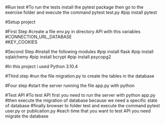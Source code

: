#Run test 
#To run the tests install the pytest package then go to the exercise folder and execute the command pytest test.py
#pip install pytest

#Setup project

#First Step
#create a file env.py in directory API with this variables
#CONNECTION_URL_DATABASE  
#KEY_COOKIES 

#Second Step
#install the following modules
#pip install flask
#pip install sqlalchemy
#pip install bcrypt
#pip install psycopg2

#In this project i used Python 3.10.4

#Third step 
#run the file migration.py to create the tables in the database

#Four step
#start the server running the file app.py with python

#Test API 
#To test API  first you need to run the server with python app.py
#then execute the migration of database because we need a specific state of database
#finally browser to folder test and execute the command pytest user.py or publication.py
#each time that you want to test API you need migrate the database